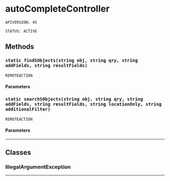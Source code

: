 # autoCompleteController

`APIVERSION: 45`

`STATUS: ACTIVE`

## Methods

### `static findSObjects(string obj, string qry, string addFields, string resultFields)`

`REMOTEACTION`

#### Parameters

### `static searchSObjects(string obj, string qry, string addFields, string resultFields, string locationOnly, string additionalFilter)`

`REMOTEACTION`

#### Parameters

***

## Classes

### IllegalArgumentException

***
